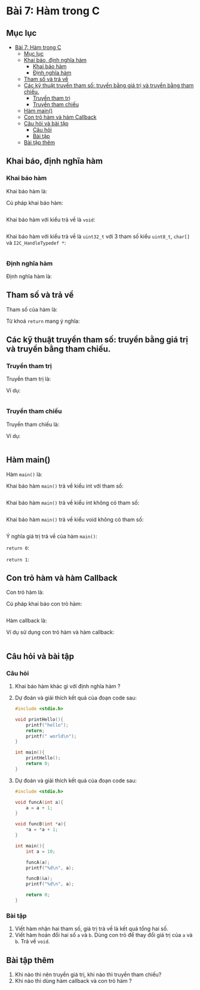 # Bài 7: Hàm trong C

## Mục lục

- [Bài 7: Hàm trong C](#bài-7-hàm-trong-c)
	- [Mục lục](#mục-lục)
	- [Khai báo, định nghĩa hàm](#khai-báo-định-nghĩa-hàm)
		- [Khai báo hàm](#khai-báo-hàm)
		- [Định nghĩa hàm](#định-nghĩa-hàm)
	- [Tham số và trả về](#tham-số-và-trả-về)
	- [Các kỹ thuật truyền tham số: truyền bằng giá trị và truyền bằng tham chiếu.](#các-kỹ-thuật-truyền-tham-số-truyền-bằng-giá-trị-và-truyền-bằng-tham-chiếu)
		- [Truyền tham trị](#truyền-tham-trị)
		- [Truyền tham chiếu](#truyền-tham-chiếu)
	- [Hàm main()](#hàm-main)
	- [Con trỏ hàm và hàm Callback](#con-trỏ-hàm-và-hàm-callback)
	- [Câu hỏi và bài tập](#câu-hỏi-và-bài-tập)
		- [Câu hỏi](#câu-hỏi)
		- [Bài tập](#bài-tập)
	- [Bài tập thêm](#bài-tập-thêm)


## Khai báo, định nghĩa hàm

### Khai báo hàm

Khai báo hàm là:

Cú pháp khai báo hàm:
```c++

```

Khai báo hàm với kiểu trả về là `void`:
```c++

```

Khai báo hàm với kiểu trả về là `uint32_t` với 3 tham số kiểu `uint8_t`, `char[]` và `I2C_HandleTypedef *`:
```c++

```

### Định nghĩa hàm

Định nghĩa hàm là:

## Tham số và trả về

Tham số của hàm là: 

Từ khoá `return` mang ý nghĩa:

## Các kỹ thuật truyền tham số: truyền bằng giá trị và truyền bằng tham chiếu.

### Truyền tham trị

Truyền tham trị là:

Ví dụ:

```c++

```

### Truyền tham chiếu

Truyền tham chiếu là:

Ví dụ:

```c++

```

## Hàm main()

Hàm `main()` là:

Khai báo hàm `main()` trả về kiểu int với tham số:

```c++

```

Khai báo hàm `main()` trả về kiểu int không có tham số:

```c++

```

Khai báo hàm `main()` trả về kiểu void không có tham số:

```c++

```

Ý nghĩa giá trị trả về của hàm `main()`:

`return 0`:

`return 1`:

## Con trỏ hàm và hàm Callback

Con trỏ hàm là:

Cú pháp khai báo con trỏ hàm:

```c++

```

Hàm callback là:

Ví dụ sử dụng con trỏ hàm và hàm callback:

```c++

```

## Câu hỏi và bài tập

### Câu hỏi

1. Khai báo hàm khác gì với định nghĩa hàm ?
2. Dự đoán và giải thích kết quả của đoạn code sau:

	```c++
	#include <stdio.h>

	void printHello(){
		printf("hello");
		return;
		printf(" world\n");
	}

	int main(){
		printHello();
		return 0;
	}
	```

3. Dự đoán và giải thích kết quả của đoạn code sau:

	```c++
	#include <stdio.h>

	void funcA(int a){
		a = a + 1;
	}

	void funcB(int *a){
		*a = *a + 1;
	}

	int main(){
		int a = 10;

		funcA(a);
		printf("%d\n", a);

		funcB(&a);
		printf("%d\n", a);

		return 0;
	}
	```
### Bài tập

1. Viết hàm nhận hai tham số, giá trị trả về là kết quả tổng hai số.
2. Viết hàm hoán đổi hai số `a` và `b`. Dùng con trỏ để thay đổi giá trị của `a` và `b`. Trả về `void`.

## Bài tập thêm

1. Khi nào thì nên truyền giá trị, khi nào thì truyền tham chiếu?
2. Khi nào thì dùng hàm callback và con trỏ hàm ?